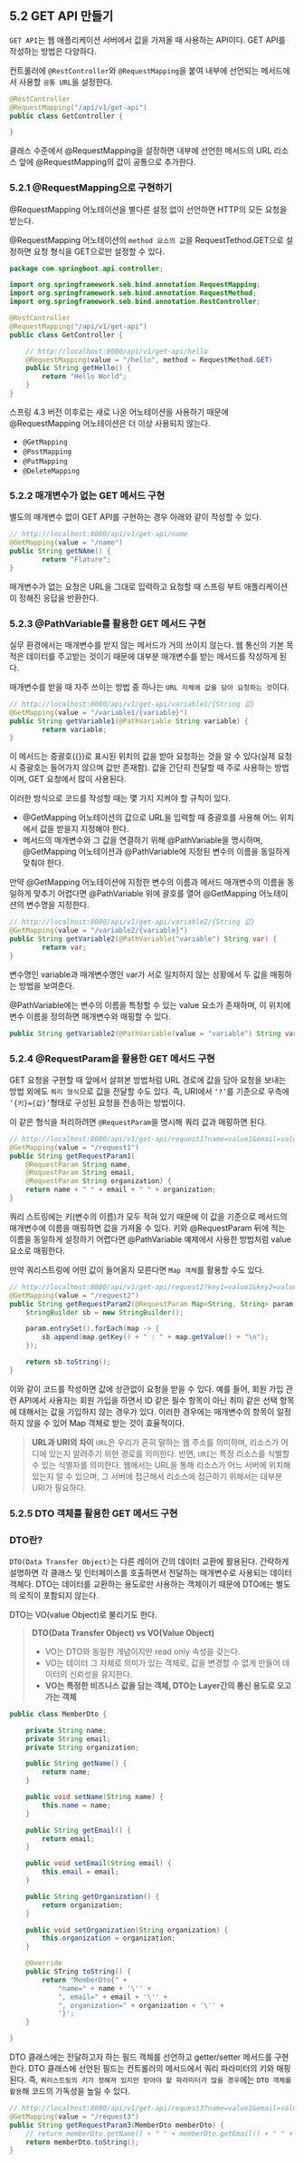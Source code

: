 ## 5.2 GET API 만들기

`GET API`는 웹 애플리케이션 서버에서 값을 가져올 때 사용하는 API이다. GET API를 작성하는 방법은 다양하다.

컨트롤러에 `@RestController`와 `@RequestMapping`을 붙여 내부에 선언되는 메서드에서 사용할 `공통 URL`을 설정한다.

```java
@RestController
@RequestMapping("/api/v1/get-api")
public class GetController {

}
```

클래스 수준에서 @RequestMapping을 설정하면 내부에 선언한 메서드의 URL 리소스 앞에 @RequestMapping의 값이 공통으로 추가한다.

### 5.2.1 @RequestMapping으로 구현하기

@RequestMapping 어노테이션을 별다른 설정 없이 선언하면 HTTP의 모든 요청을 받는다.

@RequestMapping 어노테이션의 `method 요소의 값`을 RequestTethod.GET으로 설정하면 요청 형식을 GET으로만 설정할 수 있다.

```java
package com.springboot.api.controller;

import org.springframework.seb.bind.annotation.RequestMapping;
import org.springframework.seb.bind.annotation.RequestMethod;
import org.springframework.seb.bind.annotation.RestController;

@RestController
@RequestMapping("/api/v1/get-api")
public class GetController {

	// http://localhost:8080/api/v1/get-api/hello
	@RequestMapping(value = "/hello", method = RequestMethod.GET)
	public String getHello() {
		return "Hello World";
	}
}
```

스프링 4.3 버전 이후로는 새로 나온 어노테이션을 사용하기 때문에 @RequestMapping 어노테이션은 더 이상 사용되지 않는다.

- `@GetMapping`
- `@PostMapping`
- `@PutMapping`
- `@DeleteMapping`

### 5.2.2 매개변수가 없는 GET 메서드 구현

별도의 매개변수 없이 GET API를 구현하는 경우 아래와 같이 작성할 수 있다.

```java
// http://localhost:8080/api/v1/get-api/name
@GetMapping(value = "/name")
public String getNAme() {
		return "Flature";
}
```

매개변수가 없는 요청은 URL을 그대로 입력하고 요청할 때 스프링 부트 애플리케이션이 정해진 응답을 반환한다.

### 5.2.3 @PathVariable를 활용한 GET 메서드 구현

실무 환경에서는 매개변수를 받지 않는 메서드가 거의 쓰이지 않는다. 웹 통신의 기본 목적은 데이터를 주고받는 것이기 때문에 대부분 매개변수를 받는 메서드를 작성하게 된다.

매개변수를 받을 때 자주 쓰이는 방법 중 하나는 `URL 자체에 값을 담아 요청하는 것`이다.

```java
// http://localhost:8080/api/v1/get-api/variable1/{String 값}
@GetMapping(value = "/variable1/{variable}")
public String getVariable1(@PathVariable String variable) {
		return variable;
}
```

이 메서드는 중괄호({})로 표시된 위치의 값을 받아 요청하는 것을 알 수 있다(실제 요청 시 중괄호는 들어가지 않으며 값만 존재함). 값을 간단히 전달할 때 주로 사용하는 방법이며, GET 요청에서 많이 사용된다.

이러한 방식으로 코드를 작성할 때는 몇 가지 지켜야 할 규칙이 있다.

- @GetMapping 어노테이션의 값으로 URL을 입력할 때 중괄호를 사용해 어느 위치에서 값을 받을지 지정해야 한다.
- 메서드의 매개변수와 그 값을 연결하기 위해 @PathVariable을 명시하며, @GetMapping 어노테이션과 @PathVariable에 지정된 변수의 이름을 동일하게 맞춰야 한다.

만약 @GetMapping 어노테이션에 지정한 변수의 이름과 메서드 매개변수의 이름을 동일하게 맞추기 어렵다면 @PathVariable 위에 괄호를 열어 @GetMapping 어노테이션의 변수명을 지정한다.

```java
// http://localhost:8080/api/v1/get-api/variable2/{String 값}
@GetMapping(value = "/variable2/{variable}")
public String getVariable2(@PathVariable("variable") String var) {
		return var;
}
```

변수명인 variable과 매개변수명인 var가 서로 일치하지 않는 상황에서 두 값을 매핑하는 방법을 보여준다.

@PathVariable에는 변수의 이름을 특정할 수 있는 value 요소가 존재하며, 이 위치에 변수 이름을 정의하면 매개변수와 매핑할 수 있다.

```java
public String getVariable2(@PathVariable(value = "variable") String var) {
```

### 5.2.4 @RequestParam을 활용한 GET 메서드 구현

GET 요청을 구현할 때 앞에서 살펴본 방법처럼 URL 경로에 값을 담아 요청을 보내는 방법 외에도 `쿼리 형식`으로 값을 전달할 수도 있다. 즉, URI에서 `‘?’`를 기준으로 우측에 `‘{키}={값}’`형태로 구성된 요청을 전송하는 방법이다.

이 같은 형식을 처리하려면 `@RequestParam`을 명시해 쿼리 값과 매핑하면 된다. 

```java
// http://localhost:8080/api/v1/get-api/request1?name=value1&email=value2&organization=value3
@GetMapping(value = "/request1")
public String getRequestParam1(
	@RequestParam String name,
	@RequestParam String email,
	@RequestParam String organization) {
	return name + " " + email + " " + organization;
}
```

쿼리 스트링에는 키(변수의 이름)가 모두 적혀 있기 때문에 이 값을 기준으로 메서드의 매개변수에 이름을 매핑하면 값을 가져올 수 있다. 키와 @RequestParam 뒤에 적는 이름을 동일하게 설정하기 어렵다면 @PathVariable 예제에서 사용한 방법처럼 value 요소로 매핑한다. 

만약 쿼리스트링에 어떤 값이 들어올지 모른다면 `Map 객체`를 활용할 수도 있다.

```java
// http://localhost:8080/api/v1/get-api/request2?key1=value1&key2=value2
@GetMapping(value = "/request2")
public String getRequestParam2(@RequestParam Map<String, String> param) {
	StringBuilder sb = new StringBuilder();

	param.entrySet().forEach(map -> {
		sb.append(map.getKey() + " : " + map.getValue() + "\n");
	});

	return sb.toString();
}
```

이와 같이 코드를 작성하면 값에 상관없이 요청을 받을 수 있다. 예를 들어, 회원 가입 관련 API에서 사용자는 회원 가입을 하면서 ID 같은 필수 항목이 아닌 취미 같은 선택 항목에 대해서는 값을 기입하지 않는 경우가 있다. 이러한 경우에는 매개변수의 항목이 일정하지 않을 수 있어 Map 객체로 받는 것이 효율적이다.

> **URL과 URI의 차이**
`URL`은 우리가 흔히 말하는 웹 주소를 의미하며, 리소스가 어디에 있는지 알려주기 위한 경로를 의미한다.
반면, `URI`는 특정 리소스를 식별할 수 있는 식별자를 의미한다.
웹에서는 URL을 통해 리소스가 어느 서버에 위치해 있는지 알 수 있으며, 그 서버에 접근해서 리소스에 접근하기 위해서는 대부분 URI가 필요하다.
> 

### 5.2.5 DTO 객체를 활용한 GET 메서드 구현

### DTO란?

`DTO(Data Transfer Object)`는 다른 레이어 간의 데이터 교환에 활용된다. 간략하게 설명하면 각 클래스 및 인터페이스를 호출하면서 전달하는 매개변수로 사용되는 데이터 객체다.
DTO는 데이터를 교환하는 용도로만 사용하는 객체이기 때문에 DTO에는 별도의 로직이 포함되지 않는다.

DTO는 VO(value Object)로 불리기도 한다.

> **DTO(Data Transfer Object) vs VO(Value Object)**
> 
> - VO는 DTO와 동일한 개념이지만 read only 속성을 갖는다.
> - VO는 데이터 그 자체로 의미가 있는 객체로, 값을 변경할 수 없게 만들어 데이터의 신뢰성을 유지한다.
> - **VO는 특정한 비즈니스 값을 담는 객체, DTO는 Layer간의 통신 용도로 오고가는 객체**

```java
public class MemberDto {

	private String name;
	private String email;
	private String organization;

	public String getName() {
		return name;
	}

	public void setName(String name) {
		this.name = name;
	}

	public String getEmail() {
		return email;
	}

	public void setEmail(String email) {
		this.email = email;
	}

	public String getOrganization() {
		return organization;
	}

	public void setOrganization(String organization) {
		this.organization = organization;
	}

	@Override
	public STring toString() {
		return "MemberDto{" +
			"name=" + name + '\'' +
			", email=" + email + '\'' +
			", organization=" + organization + '\'' +
			'}';
	}

}
```

DTO 클래스에는 전달하고자 하는 필드 객체를 선언하고 getter/setter 메서드를 구현한다. DTO 클래스에 선언된 필드는 컨트롤러의 메서드에서 쿼리 파라미터의 키와 매핑된다. 즉, `쿼리스트링의 키가 정해져 있지만 받아야 할 파라미터가 많을 경우`에는 `DTO 객체를 활용`해 코드의 가독성을 높일 수 있다.

```java
// http://localhost:8080/api/v1/get-api/request3?name=value1&email=value2&organization=value3
@GetMapping(value = "/request3")
public String getRequestParam3(MemberDto memberDto) {
	// return memberDto.getName() + " " + memberDto.getEmail() + " " + memberDto.getOrganization();
	return memberDto.toString();
}
```